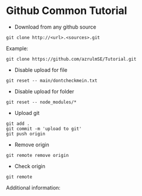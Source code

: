 # Github Common Tutorial

- Download from any github source

``` 
git clone http://<url>.<sources>.git
```
Example:
```
git clone https://github.com/azrulmSE/Tutorial.git
```

- Disable upload for file

``` git reset -- main/dontcheckmein.txt ```

- Disable upload for folder

``` 
git reset -- node_modules/* 
```
- Upload git

``` 
git add . 
git commit -m 'upload to git' 
git push origin
```
- Remove origin

```
git remote remove origin
```
- Check origin
```
git remote
```
Additional information:

[https://help.github.com/categories/managing-remotes/]:https://help.github.com/categories/managing-remotes/

